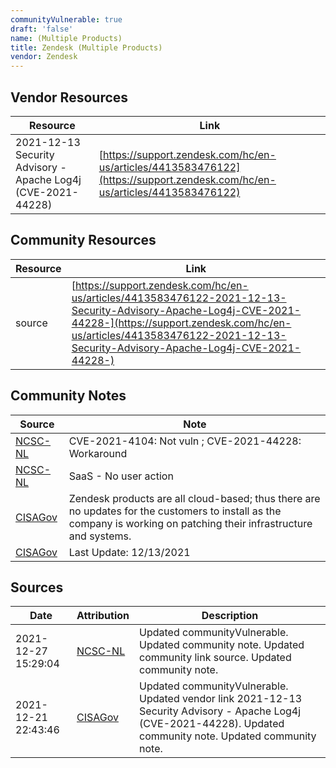 ```yaml
---
communityVulnerable: true
draft: 'false'
name: (Multiple Products)
title: Zendesk (Multiple Products)
vendor: Zendesk
---
```


## Vendor Resources
| Resource | Link |
| --- | --- |
| 2021-12-13 Security Advisory - Apache Log4j (CVE-2021-44228) | [https://support.zendesk.com/hc/en-us/articles/4413583476122](https://support.zendesk.com/hc/en-us/articles/4413583476122) |

## Community Resources
| Resource | Link |
| --- | --- |
| source | [https://support.zendesk.com/hc/en-us/articles/4413583476122-2021-12-13-Security-Advisory-Apache-Log4j-CVE-2021-44228-](https://support.zendesk.com/hc/en-us/articles/4413583476122-2021-12-13-Security-Advisory-Apache-Log4j-CVE-2021-44228-) |

## Community Notes
| Source | Note |
| --- | --- |
| [NCSC-NL](https://github.com/NCSC-NL/log4shell/blob/main/software/README.md) | CVE-2021-4104: Not vuln ; CVE-2021-44228: Workaround </ul> |
| [NCSC-NL](https://github.com/NCSC-NL/log4shell/blob/main/software/README.md) | SaaS - No user action |
| [CISAGov](https://raw.githubusercontent.com/cisagov/log4j-affected-db/develop/README.md) | Zendesk products are all cloud-based; thus there are no updates for the customers to install as the company is working on patching their infrastructure and systems. |
| [CISAGov](https://raw.githubusercontent.com/cisagov/log4j-affected-db/develop/README.md) | Last Update: 12/13/2021 |

## Sources
| Date | Attribution | Description |
| --- | --- | --- |
| 2021-12-27 15:29:04 | [NCSC-NL](https://github.com/NCSC-NL/log4shell/blob/main/software/README.md) | Updated communityVulnerable. Updated community note. Updated community link source. Updated community note.  |
| 2021-12-21 22:43:46 | [CISAGov](https://raw.githubusercontent.com/cisagov/log4j-affected-db/develop/README.md) | Updated communityVulnerable. Updated vendor link 2021-12-13 Security Advisory - Apache Log4j (CVE-2021-44228). Updated community note. Updated community note.  |
